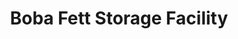 ---
mission_id: storage
editorsChoice:
title: "Boba Fett Storage Facility"
authors: 
    - "David Arandle"
date:
filename: "storage.zip"
description: "Unknown"
heroImage: 
levelReplaced:	SECBASE
difficulty: no
bm:	no
fme: no
wax: no
three_do: no
voc: no
gmd: no
vue: no
lfd: no
base: "New level from scratch" 
editors: "Unknown"

---